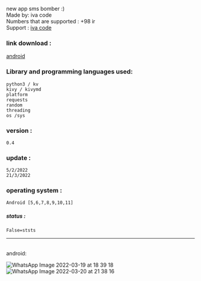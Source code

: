  new app sms bomber :) <br>
 Made by: iva code <br>
 Numbers that are supported : +98 ir <br>
 Support : <a href="https://t.me/iva_code">iva code</a> <br>
 
 
### link download :
<a href="https://github.com/m-ho3ein-23/sms-ss/raw/main/sms-bomber.zip" target="_blank">android</a> <br>
    
    
    
### Library and programming languages used:
    python3 / kv
    kivy / kivymd 
    platform
    requests
    random
    threading
    os /sys


### version :
    0.4


### update :
    5/2/2022
    21/3/2022
### operating system :
    Android [5,6,7,8,9,10,11]
    

##### status :
    False=ststs


<hr>

<br>
android:

<br>

![WhatsApp Image 2022-03-19 at 18 39 18](https://user-images.githubusercontent.com/97868503/159211239-1525ee48-7e69-4c03-9807-5f568718d9e9.jpeg)
![WhatsApp Image 2022-03-20 at 21 38 16](https://user-images.githubusercontent.com/97868503/159211254-19400751-c942-4d6a-9d17-499faaa8543f.jpeg)


